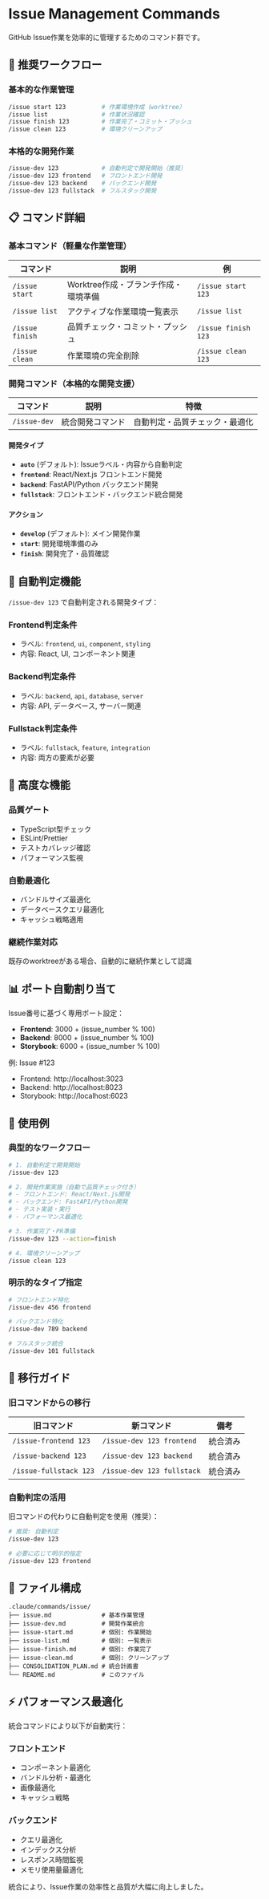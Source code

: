 # Issue Management Commands

GitHub Issue作業を効率的に管理するためのコマンド群です。

## 🎯 推奨ワークフロー

### 基本的な作業管理
```bash
/issue start 123          # 作業環境作成（worktree）
/issue list               # 作業状況確認
/issue finish 123         # 作業完了・コミット・プッシュ
/issue clean 123          # 環境クリーンアップ
```

### 本格的な開発作業
```bash
/issue-dev 123            # 自動判定で開発開始（推奨）
/issue-dev 123 frontend   # フロントエンド開発
/issue-dev 123 backend    # バックエンド開発
/issue-dev 123 fullstack  # フルスタック開発
```

## 📋 コマンド詳細

### 基本コマンド（軽量な作業管理）

| コマンド | 説明 | 例 |
|---------|------|-----|
| `/issue start` | Worktree作成・ブランチ作成・環境準備 | `/issue start 123` |
| `/issue list` | アクティブな作業環境一覧表示 | `/issue list` |
| `/issue finish` | 品質チェック・コミット・プッシュ | `/issue finish 123` |
| `/issue clean` | 作業環境の完全削除 | `/issue clean 123` |

### 開発コマンド（本格的な開発支援）

| コマンド | 説明 | 特徴 |
|---------|------|------|
| `/issue-dev` | 統合開発コマンド | 自動判定・品質チェック・最適化 |

#### 開発タイプ

- **`auto`** (デフォルト): Issueラベル・内容から自動判定
- **`frontend`**: React/Next.js フロントエンド開発
- **`backend`**: FastAPI/Python バックエンド開発  
- **`fullstack`**: フロントエンド・バックエンド統合開発

#### アクション

- **`develop`** (デフォルト): メイン開発作業
- **`start`**: 開発環境準備のみ
- **`finish`**: 開発完了・品質確認

## 🚀 自動判定機能

`/issue-dev 123` で自動判定される開発タイプ：

### Frontend判定条件
- ラベル: `frontend`, `ui`, `component`, `styling`
- 内容: React, UI, コンポーネント関連

### Backend判定条件  
- ラベル: `backend`, `api`, `database`, `server`
- 内容: API, データベース, サーバー関連

### Fullstack判定条件
- ラベル: `fullstack`, `feature`, `integration`
- 内容: 両方の要素が必要

## 🔧 高度な機能

### 品質ゲート
- TypeScript型チェック
- ESLint/Prettier
- テストカバレッジ確認
- パフォーマンス監視

### 自動最適化
- バンドルサイズ最適化
- データベースクエリ最適化
- キャッシュ戦略適用

### 継続作業対応
既存のworktreeがある場合、自動的に継続作業として認識

## 📊 ポート自動割り当て

Issue番号に基づく専用ポート設定：

- **Frontend**: 3000 + (issue_number % 100)
- **Backend**: 8000 + (issue_number % 100)  
- **Storybook**: 6000 + (issue_number % 100)

例: Issue #123
- Frontend: http://localhost:3023
- Backend: http://localhost:8023
- Storybook: http://localhost:6023

## 🎯 使用例

### 典型的なワークフロー
```bash
# 1. 自動判定で開発開始
/issue-dev 123

# 2. 開発作業実施（自動で品質チェック付き）
# - フロントエンド: React/Next.js開発
# - バックエンド: FastAPI/Python開発
# - テスト実装・実行
# - パフォーマンス最適化

# 3. 作業完了・PR準備
/issue-dev 123 --action=finish

# 4. 環境クリーンアップ
/issue clean 123
```

### 明示的なタイプ指定
```bash
# フロントエンド特化
/issue-dev 456 frontend

# バックエンド特化  
/issue-dev 789 backend

# フルスタック統合
/issue-dev 101 fullstack
```

## 🔄 移行ガイド

### 旧コマンドからの移行

| 旧コマンド | 新コマンド | 備考 |
|-----------|-----------|------|
| `/issue-frontend 123` | `/issue-dev 123 frontend` | 統合済み |
| `/issue-backend 123` | `/issue-dev 123 backend` | 統合済み |
| `/issue-fullstack 123` | `/issue-dev 123 fullstack` | 統合済み |

### 自動判定の活用

旧コマンドの代わりに自動判定を使用（推奨）：
```bash
# 推奨: 自動判定
/issue-dev 123

# 必要に応じて明示的指定
/issue-dev 123 frontend
```

## 📁 ファイル構成

```
.claude/commands/issue/
├── issue.md              # 基本作業管理
├── issue-dev.md          # 開発作業統合
├── issue-start.md        # 個別: 作業開始
├── issue-list.md         # 個別: 一覧表示
├── issue-finish.md       # 個別: 作業完了
├── issue-clean.md        # 個別: クリーンアップ
├── CONSOLIDATION_PLAN.md # 統合計画書
└── README.md             # このファイル
```

## ⚡ パフォーマンス最適化

統合コマンドにより以下が自動実行：

### フロントエンド
- コンポーネント最適化
- バンドル分析・最適化
- 画像最適化
- キャッシュ戦略

### バックエンド
- クエリ最適化
- インデックス分析
- レスポンス時間監視
- メモリ使用量最適化

統合により、Issue作業の効率性と品質が大幅に向上しました。